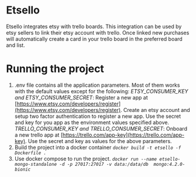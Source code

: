 # Etsello

Etsello integrates etsy with trello boards. This integration can be used by etsy sellers to link their etsy account with trello. Once linked new purchases will automatically create a card in your trello board in the preferred board and list.

# Running the project
1. .env file contains all the application parameters. Most of them works with the default values except for the following:
*ETSY_CONSUMER_KEY and ETSY_CONSUMER_SECRET*:  Register a new app at [https://www.etsy.com/developers/register](https://www.etsy.com/developers/register). Create an etsy account and setup two factor authentication to register a new app. Use the secret and key for you app as the environment values specified above.
*TRELLO_CONSUMER_KEY and TRELLO_CONSUMER_SECRET*: Onboard a new trello app at [https://trello.com/app-key](https://trello.com/app-key). Use the secret and key as values for the above parameters.
3. Build the project into a docker container
*`docker build -t etsello -f Dockerfile .`*
4. Use docker compose to run the project.
*`docker run --name etsello-mongo-standalone -d -p 27017:27017 -v data:/data/db  mongo:4.2.0-bionic`*
